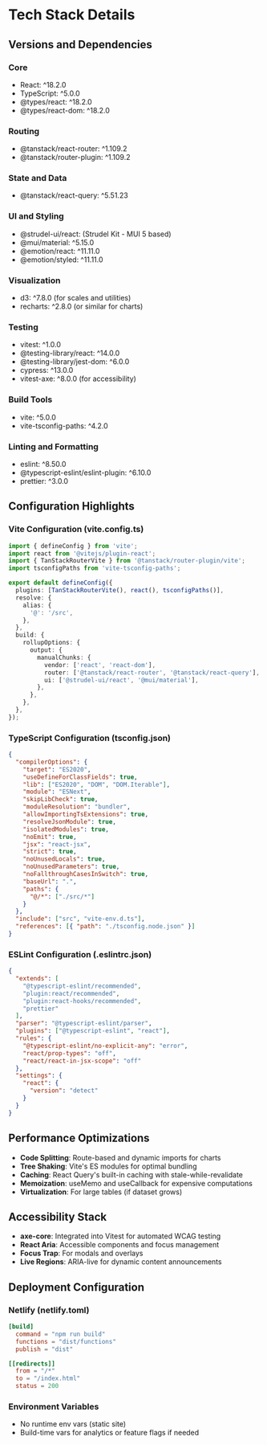 # Tech Stack Details

## Versions and Dependencies

### Core

- React: ^18.2.0
- TypeScript: ^5.0.0
- @types/react: ^18.2.0
- @types/react-dom: ^18.2.0

### Routing

- @tanstack/react-router: ^1.109.2
- @tanstack/router-plugin: ^1.109.2

### State and Data

- @tanstack/react-query: ^5.51.23

### UI and Styling

- @strudel-ui/react: (Strudel Kit - MUI 5 based)
- @mui/material: ^5.15.0
- @emotion/react: ^11.11.0
- @emotion/styled: ^11.11.0

### Visualization

- d3: ^7.8.0 (for scales and utilities)
- recharts: ^2.8.0 (or similar for charts)

### Testing

- vitest: ^1.0.0
- @testing-library/react: ^14.0.0
- @testing-library/jest-dom: ^6.0.0
- cypress: ^13.0.0
- vitest-axe: ^8.0.0 (for accessibility)

### Build Tools

- vite: ^5.0.0
- vite-tsconfig-paths: ^4.2.0

### Linting and Formatting

- eslint: ^8.50.0
- @typescript-eslint/eslint-plugin: ^6.10.0
- prettier: ^3.0.0

## Configuration Highlights

### Vite Configuration (vite.config.ts)

```typescript
import { defineConfig } from 'vite';
import react from '@vitejs/plugin-react';
import { TanStackRouterVite } from '@tanstack/router-plugin/vite';
import tsconfigPaths from 'vite-tsconfig-paths';

export default defineConfig({
  plugins: [TanStackRouterVite(), react(), tsconfigPaths()],
  resolve: {
    alias: {
      '@': '/src',
    },
  },
  build: {
    rollupOptions: {
      output: {
        manualChunks: {
          vendor: ['react', 'react-dom'],
          router: ['@tanstack/react-router', '@tanstack/react-query'],
          ui: ['@strudel-ui/react', '@mui/material'],
        },
      },
    },
  },
});
```

### TypeScript Configuration (tsconfig.json)

```json
{
  "compilerOptions": {
    "target": "ES2020",
    "useDefineForClassFields": true,
    "lib": ["ES2020", "DOM", "DOM.Iterable"],
    "module": "ESNext",
    "skipLibCheck": true,
    "moduleResolution": "bundler",
    "allowImportingTsExtensions": true,
    "resolveJsonModule": true,
    "isolatedModules": true,
    "noEmit": true,
    "jsx": "react-jsx",
    "strict": true,
    "noUnusedLocals": true,
    "noUnusedParameters": true,
    "noFallthroughCasesInSwitch": true,
    "baseUrl": ".",
    "paths": {
      "@/*": ["./src/*"]
    }
  },
  "include": ["src", "vite-env.d.ts"],
  "references": [{ "path": "./tsconfig.node.json" }]
}
```

### ESLint Configuration (.eslintrc.json)

```json
{
  "extends": [
    "@typescript-eslint/recommended",
    "plugin:react/recommended",
    "plugin:react-hooks/recommended",
    "prettier"
  ],
  "parser": "@typescript-eslint/parser",
  "plugins": ["@typescript-eslint", "react"],
  "rules": {
    "@typescript-eslint/no-explicit-any": "error",
    "react/prop-types": "off",
    "react/react-in-jsx-scope": "off"
  },
  "settings": {
    "react": {
      "version": "detect"
    }
  }
}
```

## Performance Optimizations

- **Code Splitting**: Route-based and dynamic imports for charts
- **Tree Shaking**: Vite's ES modules for optimal bundling
- **Caching**: React Query's built-in caching with stale-while-revalidate
- **Memoization**: useMemo and useCallback for expensive computations
- **Virtualization**: For large tables (if dataset grows)

## Accessibility Stack

- **axe-core**: Integrated into Vitest for automated WCAG testing
- **React Aria**: Accessible components and focus management
- **Focus Trap**: For modals and overlays
- **Live Regions**: ARIA-live for dynamic content announcements

## Deployment Configuration

### Netlify (netlify.toml)

```toml
[build]
  command = "npm run build"
  functions = "dist/functions"
  publish = "dist"

[[redirects]]
  from = "/*"
  to = "/index.html"
  status = 200
```

### Environment Variables

- No runtime env vars (static site)
- Build-time vars for analytics or feature flags if needed
